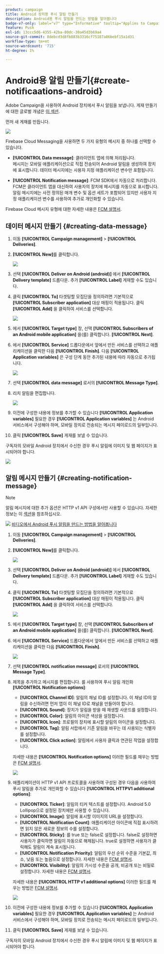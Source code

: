 ```yaml
---
product: campaign
title: Android 장치용 푸시 알림 만들기
description: Android용 푸시 알림을 만드는 방법을 알아봅니다
badge-v7-only: label="v7" type="Informative" tooltip="Applies to Campaign Classic v7 only"
feature: Push
exl-id: 13ccc5d6-4355-42ba-80dc-30a45d3b69a4
source-git-commit: 8debcd3d8fb883b3316cf75187a86bebf15a1d31
workflow-type: tm+mt
source-wordcount: '715'
ht-degree: 1%

---
```


# Android용 알림 만들기{#create-notificaations-android}



Adobe Campaign을 사용하여 Android 장치에서 푸시 알림을 보냅니다. 게재 만들기에 대한 글로벌 개념은 [이 섹션](steps-about-delivery-creation-steps.md).

먼저 새 게재를 만듭니다.

![](assets/nmac_delivery_1.png)

Firebase Cloud Messaging을 사용하면 두 가지 유형의 메시지 중 하나를 선택할 수 있습니다.

* **[!UICONTROL Data message]**: 클라이언트 앱에 의해 처리됩니다.
   <br>메시지는 모바일 애플리케이션으로 직접 전송되어 Android 알림을 생성하여 장치에 표시합니다. 데이터 메시지에는 사용자 지정 애플리케이션 변수만 포함됩니다.

* **[!UICONTROL Notification message]**: FCM SDK에서 자동으로 처리합니다.
   <br> FCM은 클라이언트 앱을 대신하여 사용자의 장치에 메시지를 자동으로 표시합니다. 알림 메시지에는 사전 정의된 매개 변수 및 옵션 세트가 포함되어 있지만 사용자 지정 애플리케이션 변수를 사용하여 추가로 개인화할 수 있습니다.

Firebase Cloud 메시지 유형에 대한 자세한 내용은 [FCM 설명서](https://firebase.google.com/docs/cloud-messaging/concept-options#notifications_and_data_messages).

## 데이터 메시지 만들기 {#creating-data-message}

1. 이동 **[!UICONTROL Campaign management]** > **[!UICONTROL Deliveries]**.

1. **[!UICONTROL New]**&#x200B;를 클릭합니다.

   ![](assets/nmac_android_3.png)

1. 선택 **[!UICONTROL Deliver on Android (android)]** 에서 **[!UICONTROL Delivery template]** 드롭다운. 추가 **[!UICONTROL Label]** 게재할 수도 있습니다.

1. 클릭 **[!UICONTROL To]** 타겟팅할 모집단을 정의하려면 기본적으로 **[!UICONTROL Subscriber application]** 대상 매핑이 적용됩니다. 클릭 **[!UICONTROL Add]** 을 클릭하여 서비스를 선택합니다.

   ![](assets/nmac_android_7.png)

1. 에서 **[!UICONTROL Target type]** 창, 선택 **[!UICONTROL Subscribers of an Android mobile application]** 을(를) 클릭합니다. **[!UICONTROL Next]**.

1. 에서 **[!UICONTROL Service]** 드롭다운에서 앞에서 만든 서비스를 선택하고 애플리케이션을 클릭한 다음 **[!UICONTROL Finish]**.
다음 **[!UICONTROL Application variables]** 은 구성 단계 동안 추가된 내용에 따라 자동으로 추가됩니다.

   ![](assets/nmac_android_6.png)

1. 선택 **[!UICONTROL data message]** 로서의 **[!UICONTROL Message Type]**.

1. 리치 알림을 편집합니다.

   ![](assets/nmac_android_5.png)

1. 이전에 구성한 내용에 정보를 추가할 수 있습니다 **[!UICONTROL Application variables]** 필요한 경우 **[!UICONTROL Application variables]** 는 Android 서비스에서 구성해야 하며, 모바일 장치로 전송되는 메시지 페이로드의 일부입니다.

1. 클릭 **[!UICONTROL Save]** 게재를 보낼 수 있습니다.

구독자의 모바일 Android 장치에서 수신한 경우 푸시 알림에 이미지 및 웹 페이지가 표시되어야 합니다.

![](assets/nmac_android_4.png)

## 알림 메시지 만들기 {#creating-notification-message}

>[!NOTE]
>
>알림 메시지에 대한 추가 옵션은 HTTP v1 API 구성에서만 사용할 수 있습니다. 자세한 정보는 이 [섹션](configuring-the-mobile-application-android.md#android-service-httpv1)을 참조하십시오.

![](assets/do-not-localize/how-to-video.png) [비디오에서 Android 푸시 알림을 만드는 방법을 알아봅니다](https://experienceleague.adobe.com/docs/campaign-classic-learn/getting-started-with-push-notifications-for-android/configuring-and-sending-push-notifications.html?lang=en#additional-resources)

1. 이동 **[!UICONTROL Campaign management]** > **[!UICONTROL Deliveries]**.

1. **[!UICONTROL New]**&#x200B;를 클릭합니다.

   ![](assets/nmac_android_3.png)

1. 선택 **[!UICONTROL Deliver on Android (android)]** 에서 **[!UICONTROL Delivery template]** 드롭다운. 추가 **[!UICONTROL Label]** 게재할 수도 있습니다.

1. 클릭 **[!UICONTROL To]** 타겟팅할 모집단을 정의하려면 기본적으로 **[!UICONTROL Subscriber application]** 대상 매핑이 적용됩니다. 클릭 **[!UICONTROL Add]** 을 클릭하여 서비스를 선택합니다.

   ![](assets/nmac_android_7.png)

1. 에서 **[!UICONTROL Target type]** 창, 선택 **[!UICONTROL Subscribers of an Android mobile application]** 을(를) 클릭합니다. **[!UICONTROL Next]**.

1. 에서 **[!UICONTROL Service]** 드롭다운에서 앞에서 만든 서비스를 선택하고 애플리케이션을 클릭한 다음 **[!UICONTROL Finish]**.

   ![](assets/nmac_android_6.png)

1. 선택 **[!UICONTROL notification message]** 로서의 **[!UICONTROL Message Type]**.

1. 제목을 추가하고 메시지를 편집합니다. 를 사용하여 푸시 알림 개인화 **[!UICONTROL Notification options]**:

   * **[!UICONTROL Channel ID]**: 알림의 채널 ID를 설정합니다. 이 채널 ID의 알림을 수신하려면 먼저 앱이 이 채널 ID로 채널을 만들어야 합니다.
   * **[!UICONTROL Sound]**: 장치가 알림을 받을 때 재생할 사운드를 설정합니다.
   * **[!UICONTROL Color]**: 알림의 아이콘 색상을 설정합니다.
   * **[!UICONTROL Icon]**: 프로필의 장치에 표시할 알림의 아이콘을 설정합니다.
   * **[!UICONTROL Tag]**: 알림 서랍에서 기존 알림을 바꾸는 데 사용되는 식별자를 설정합니다.
   * **[!UICONTROL Click action]**: 알림에서 사용자 클릭과 연관된 작업을 설정합니다.

   자세한 내용은 **[!UICONTROL Notification options]** 이러한 필드를 채우는 방법은 [FCM 설명서](https://firebase.google.com/docs/reference/fcm/rest/v1/projects.messages#androidnotification).

   ![](assets/nmac_android_8.png)

1. 애플리케이션이 HTTP v1 API 프로토콜을 사용하여 구성된 경우 다음을 사용하여 푸시 알림을 추가로 개인화할 수 있습니다 **[!UICONTROL HTTPV1 additional options]**:

   * **[!UICONTROL Ticker]**: 알림의 티커 텍스트를 설정합니다. Android 5.0 Lollipop으로 설정된 장치에만 사용할 수 있습니다.
   * **[!UICONTROL Image]**: 알림에 표시할 이미지의 URL을 설정합니다.
   * **[!UICONTROL Notification Count]**: 애플리케이션 아이콘에 직접 표시하려면 읽지 않은 새로운 정보의 수를 설정합니다.
   * **[!UICONTROL Sticky]**: 를 true 또는 false로 설정합니다. false로 설정하면 사용자가 클릭하면 알림이 자동으로 해제됩니다. true로 설정하면 사용자가 클릭해도 알림이 계속 표시됩니다.
   * **[!UICONTROL Notification Priority]**: 알림의 우선 순위 수준을 기본값, 최소, 낮음 또는 높음으로 설정합니다. 자세한 내용은 [FCM 설명서](https://firebase.google.com/docs/reference/fcm/rest/v1/projects.messages#NotificationPriority).
   * **[!UICONTROL Visibility]**: 알림의 가시성 수준을 공개, 비공개 또는 비밀로 설정합니다. 자세한 내용은 [FCM 설명서](https://firebase.google.com/docs/reference/fcm/rest/v1/projects.messages#visibility).

   자세한 내용은 **[!UICONTROL HTTP v1 additional options]** 이러한 필드를 채우는 방법은 [FCM 설명서](https://firebase.google.com/docs/reference/fcm/rest/v1/projects.messages#androidnotification).

   ![](assets/nmac_android_9.png)

1. 이전에 구성한 내용에 정보를 추가할 수 있습니다 **[!UICONTROL Application variables]** 필요한 경우 **[!UICONTROL Application variables]** 는 Android 서비스에서 구성해야 하며, 모바일 장치로 전송되는 메시지 페이로드의 일부입니다.

1. 클릭 **[!UICONTROL Save]** 게재를 보낼 수 있습니다.

구독자의 모바일 Android 장치에서 수신한 경우 푸시 알림에 이미지 및 웹 페이지가 표시되어야 합니다.
